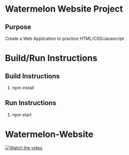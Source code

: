 # Watermelon Website Project

## Purpose

Create a Web Application to practice HTML/CSS/Javascript

# Build/Run Instructions

## Build Instructions
1. npm install

## Run Instructions
1. npm start 
# Watermelon-Website
[![Watch the video](https://img.youtube.com/vi/5y_gna6RdbY/maxresdefault.jpg)](https://youtu.be/5y_gna6RdbY)
